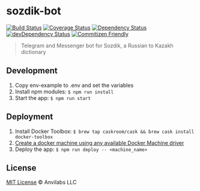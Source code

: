 # sozdik-bot

[![Build Status](https://img.shields.io/travis/anvilabs/sozdik-bot.svg)](https://travis-ci.org/anvilabs/sozdik-bot)
[![Coverage Status](https://img.shields.io/codecov/c/github/anvilabs/sozdik-bot.svg)](https://codecov.io/gh/anvilabs/sozdik-bot)
[![Dependency Status](https://img.shields.io/david/anvilabs/sozdik-bot.svg)](https://david-dm.org/anvilabs/sozdik-bot)
[![devDependency Status](https://img.shields.io/david/dev/anvilabs/sozdik-bot.svg)](https://david-dm.org/anvilabs/sozdik-bot?type=dev)
[![Commitizen Friendly](https://img.shields.io/badge/commitizen-friendly-brightgreen.svg)](http://commitizen.github.io/cz-cli)

> Telegram and Messenger bot for Sozdik, a Russian to Kazakh dictionary

## Development

1. Copy env-example to .env and set the variables
2. Install npm modules: `$ npm run install`
3. Start the app: `$ npm run start`

## Deployment

1. Install Docker Toolbox: `$ brew tap caskroom/cask && brew cask install docker-toolbox`
2. [Create a docker machine using any available Docker Machine driver](https://docs.docker.com/machine/get-started-cloud/)
3. Deploy the app: `$ npm run deploy -- <machine_name>`

## License

[MIT License](./LICENSE) © Anvilabs LLC 
